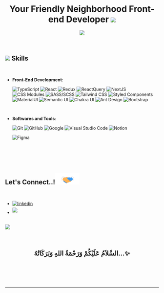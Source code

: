 
<h1 align="center"><b>Your Friendly Neighborhood Front-end Developer </b><img src="https://media.giphy.com/media/hvRJCLFzcasrR4ia7z/giphy.gif" width="35"></h1>

<p align="center">
  <a href="https://github.com/DenverCoder1/readme-typing-svg"><img src="https://readme-typing-svg.herokuapp.com?font=Fira+Code&weight=600&size=20&center=true&vCenter=true&width=600&height=100&pause=1000&color=00F7F4&lines=Assalamu+Alaikum+Warahmatullah..;Self-taught+Programmer;Active+Learner+%26+Researcher;Big+Dreamer"></a>
</p>


<br>



	
<!--## <picture><img src = "https://github.com/0xAbdulKhalid/0xAbdulKhalid/raw/main/assets/mdImages/about_me.gif" width = 50px></picture> **About me**

<picture> <img align="right" src="https://github.com/0xAbdulKhalid/0xAbdulKhalid/raw/main/assets/mdImages/Right_Side.gif" width = 250px></picture>

<br>

- A passionate Self-taught programmer
- Playing with cat's at spare time
- Currently building apps with AI
- Personal website [link](https://kbtanvir-dev.vercel.app)
- I’m currently open for a new job opportunity, this is [my resume](https://blackbilled.notion.site/Khayrul-Bashar-Tanvir-fde0074204e147ee941de1d7a3395820?pvs=4)

<br><br> -->

<!--<img src="https://user-images.githubusercontent.com/73097560/115834477-dbab4500-a447-11eb-908a-139a6edaec5c.gif"><br><br>-->

## <img src="https://media2.giphy.com/media/QssGEmpkyEOhBCb7e1/giphy.gif?cid=ecf05e47a0n3gi1bfqntqmob8g9aid1oyj2wr3ds3mg700bl&rid=giphy.gif" width ="25"><b> Skills</b>
<br>

<p align="center">

    
- **Front-End Development**:

    ![TypeScript](https://img.shields.io/badge/TypeScript%20-%233178C6.svg?style=for-the-badge&logo=typescript&logoColor=white)
    ![React](https://img.shields.io/badge/React%20-%2361DAFB.svg?style=for-the-badge&logo=react&logoColor=black)
    ![Redux](https://img.shields.io/badge/Redux%20-%23764ABC.svg?style=for-the-badge&logo=redux&logoColor=white)
    ![ReactQuery](https://img.shields.io/badge/React_Query%20-%23593d88.svg?style=for-the-badge&logo=reactquery&logoColor=white)
    ![NextJS](https://img.shields.io/badge/Next.js%20-%23000000.svg?style=for-the-badge&logo=nextdotjs&logoColor=white)
    ![CSS Modules](https://img.shields.io/badge/CSS_Modules%20-%231572B6.svg?style=for-the-badge&logo=css3&logoColor=white)
    ![SASS/SCSS](https://img.shields.io/badge/SASS/SCSS%20-%23CC6699.svg?style=for-the-badge&logo=sass&logoColor=white)
    ![Tailwind CSS](https://img.shields.io/badge/Tailwind_CSS%20-%231F2937.svg?style=for-the-badge&logo=tailwind-css&logoColor=white)
    ![Styled Components](https://img.shields.io/badge/Styled_Components%20-%23DB7093.svg?style=for-the-badge&logo=styled-components&logoColor=white)
    ![MaterialUI](https://img.shields.io/badge/Material_UI%20-%230081CB.svg?style=for-the-badge&logo=material-ui&logoColor=white)
    ![Semantic UI](https://img.shields.io/badge/Semantic_UI%20-%2356C1D6.svg?style=for-the-badge&logo=semantic-ui&logoColor=white)
    ![Chakra UI](https://img.shields.io/badge/Chakra_UI%20-%2338B2AC.svg?style=for-the-badge&logo=chakra-ui&logoColor=white)
    ![Ant Design](https://img.shields.io/badge/Ant_Design%20-%230170FE.svg?style=for-the-badge&logo=ant-design&logoColor=white)
    ![Bootstrap](https://img.shields.io/badge/Bootstrap%20-%237952B3.svg?style=for-the-badge&logo=bootstrap&logoColor=white)
  
  
<br>
  
<!--- **Back-End Development**:

    ![Node.js](https://img.shields.io/badge/Node.js%20-%2343853D.svg?style=for-the-badge&logo=node.js&logoColor=white)
    ![Express.js](https://img.shields.io/badge/Express.js%20-%23333333.svg?style=for-the-badge&logo=express&logoColor=%23404d59)
    ![Nest.js](https://img.shields.io/badge/Nest.js%20-%23E0234E.svg?style=for-the-badge&logo=nestjs&logoColor=white)
    ![REST API](https://img.shields.io/badge/REST%20API%20-%23404d59.svg?style=for-the-badge&logo=restapi&logoColor=white)
    ![MongoDB](https://img.shields.io/badge/MongoDB%20-%2347A248.svg?style=for-the-badge&logo=mongodb&logoColor=white)
    ![GCP](https://img.shields.io/badge/GCP%20-%234d90e0.svg?style=for-the-badge&logo=googlecloud&logoColor=white)
    ![Firebase](https://img.shields.io/badge/Firebase%20-%23FFCA28.svg?style=for-the-badge&logo=firebase&logoColor=black)
    ![Git](https://img.shields.io/badge/Git%20-%23F05032.svg?style=for-the-badge&logo=git&logoColor=white)
<br> -->

- **Softwares and Tools**:

    ![Git](https://img.shields.io/badge/git-%23F05033.svg?style=for-the-badge&logo=git&logoColor=white)
    ![GitHub](https://img.shields.io/badge/github-%23121011.svg?style=for-the-badge&logo=github&logoColor=white)
    ![Google](https://img.shields.io/badge/google-%234285F4.svg?style=for-the-badge&logo=google&logoColor=white)
    ![Visual Studio Code](https://img.shields.io/badge/Visual%20Studio%20Code-0078d7.svg?style=for-the-badge&logo=visual-studio-code&logoColor=white)
    ![Notion](https://img.shields.io/badge/Notion%20-%23000000.svg?style=for-the-badge&logo=notion&logoColor=white)
   
    ![Figma](https://img.shields.io/badge/Figma%20-%23F24E1E.svg?style=for-the-badge&logo=figma&logoColor=white)


<br>



</p>

<br>
<br>



<!--<br>


## <img src="https://media.giphy.com/media/iY8CRBdQXODJSCERIr/giphy.gif" width="35"><b> Github Stats </b>
<br>

<div align="center">

<a href="https://github.com/sakil-ahmed/">
  <img src="https://github-readme-stats.vercel.app/api?username=sakil-ahmed&hide=contribs,prs,stars&include_all_commits=true&count_private=true&show_icons=true&line_height=20&title_color=7A7ADB&icon_color=2234AE&text_color=D3D3D3&bg_color=0,000000,130F40" width="450"/>
  <img src="https://github-readme-stats.vercel.app/api/top-langs?username=sakil-ahmed&show_icons=true&locale=en&layout=compact&line_height=20&title_color=7A7ADB&icon_color=2234AE&text_color=D3D3D3&bg_color=0,000000,130F40" width="375"  alt="sakil-ahmed"/>

</a>
</div>

<br>
<br>
<br>

----- -->

## <b> Let's Connect..!</b><img src="https://github.com/0xAbdulKhalid/0xAbdulKhalid/raw/main/assets/mdImages/handshake.gif" width ="80">
<br>
<div align='left'>

<ul>

<li>
<a href="https://www.linkedin.com/in/sakil-ahmed007/" target="_blank">
<img src="https://img.shields.io/badge/linkedin:  sakil ahmed-%2300acee.svg?color=405DE6&style=for-the-badge&logo=linkedin&logoColor=white" alt=linkedin style="margin-bottom: 5px;"/>
</a>
</li>




<li>
<a href="mailto:sakilahmed.dev@gmail.com" target="_blank">
<img src="https://img.shields.io/badge/gmail:  sakil ahmed-%23EA4335.svg?style=for-the-badge&logo=gmail&logoColor=white" t=mail style="margin-bottom: 5px;" />
</a>
</li>
	
</ul>
</div>

<br>
<img src="https://user-images.githubusercontent.com/73097560/115834477-dbab4500-a447-11eb-908a-139a6edaec5c.gif">
<br>
<br>
<br>

<div align='center'>

## <b>السَّلاَمُ عَلَيْكُمْ وَرَحْمَةُ اللهِ وَبَرَكَاتُهُ...✨</b>

</div>
<br>
<br>
<br>
<br>

---

<br>
